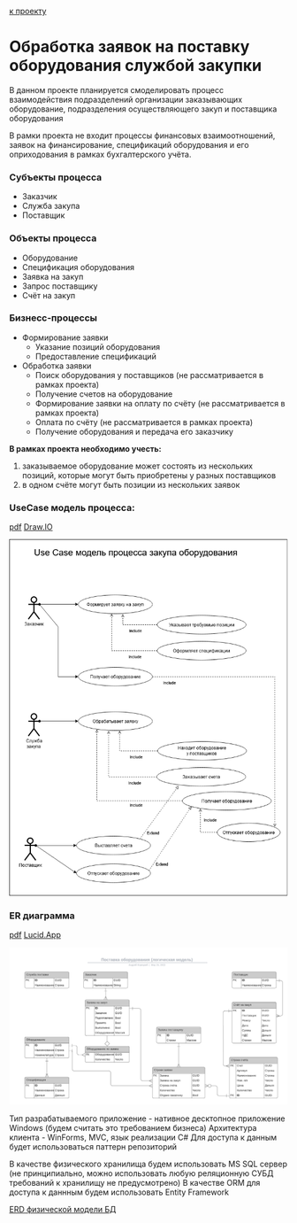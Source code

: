 ﻿[к проекту](../..)
# Обработка заявок на поставку оборудования службой закупки

В данном проекте планируется смоделировать процесс взаимодействия подразделений
организации заказывающих оборудование, подразделения осуществляющего закуп и
поставщика оборудования

В рамки проекта не входит процессы финансовых взаимоотношений, заявок на финансирование,
спецификаций оборудования и его оприходования в рамках бухгалтерского учёта. 

### Субъекты процесса
- Заказчик
- Служба закупа
- Поставщик

### Объекты процесса
- Оборудование
- Спецификация оборудования
- Заявка на закуп
- Запрос поставщику
- Счёт на закуп
  
### Бизнесс-процессы
- Формирование заявки
  - Указание позиций оборудования
  - Предоставление спецификаций
- Обработка заявки  
  - Поиск оборудования у поставщиков (не рассматривается в рамках проекта)
  - Получение счетов на оборудование
  - Формирование заявки на оплату по счёту (не рассматривается в рамках проекта)
  - Оплата по счёту (не рассматривается в рамках проекта)
  - Получение оборудования и передача его заказчику
 
**В рамках проекта необходимо учесть:**
1. заказываемое оборудование может состоять из нескольких позиций, которые могут 
быть приобретены у разных поставщиков
2. в одном счёте могут быть позиции из нескольких заявок  

### UseCase модель процесса:
[pdf](UseCase/Use%20Case%20модель%20процесса%20закупа%20оборудования.pdf) [Draw.IO](https://drive.google.com/file/d/10fble6OpYkfgwgVsxxwJbjH2hwy24lnA/view?usp=sharing)

![](UseCase/UseCase%20Model%20for%20gbItArch03.png)

### ER диаграмма
[pdf](ERDiagram/ER%20диаграмма%20процесса%20закупа%20оборудования.pdf) [Lucid.App](https://lucid.app/documents/view/4fee967d-d0a8-4543-849e-cbb16a168976)

![](ERDiagram/ERD.png)


Тип разрабатываемого приложение - нативное десктопное приложение Windows (будем считать это требованием бизнеса)
Архитектура клиента - WinForms,  MVC, язык реализации C#
Для доступа к данным будет использоваться паттерн репозиторий

В качестве физического хранилища будем использовать MS SQL сервер (не принципиально, можно использовать любую реляционную СУБД
требований к хранилищу не предусмотрено) В качестве ORM для доступа к даннным будем использовать Entity Framework

[ERD физической модели БД](ERDiagram/ER%20модель%20хранения.pdf)


